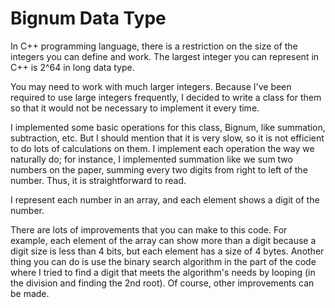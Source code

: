 # Bignum Data Type

In C++ programming language, there is a restriction on the size of the integers you can define and work. The largest integer you can represent in C++ is 2^64 in long data type.

You may need to work with much larger integers. Because I've been required to use large integers frequently, I decided to write a class for them so that it would not be necessary to implement it every time.

I implemented some basic operations for this class, Bignum, like summation, subtraction, etc. But I should mention that it is very slow, so it is not efficient to do lots of calculations on them. I implement each operation the way we naturally do; for instance, I implemented summation like we sum two numbers on the paper, summing every two digits from right to left of the number. Thus, it is straightforward to read.

I represent each number in an array, and each element shows a digit of the number.

There are lots of improvements that you can make to this code. For example, each element of the array can show more than a digit because a digit size is less than 4 bits, but each element has a size of 4 bytes. Another thing you can do is use the binary search algorithm in the part of the code where I tried to find a digit that meets the algorithm's needs by looping (in the division and finding the 2nd root). Of course, other improvements can be made.